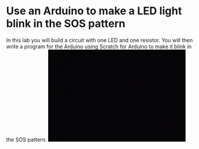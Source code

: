 # Use an Arduino to make a LED light blink in the SOS pattern
In this lab you will build a circuit with one LED and one resistor. You will then write a program for the Arduino using Scratch for Arduino to make it blink in the SOS pattern.
![](SOSblink.gif)
